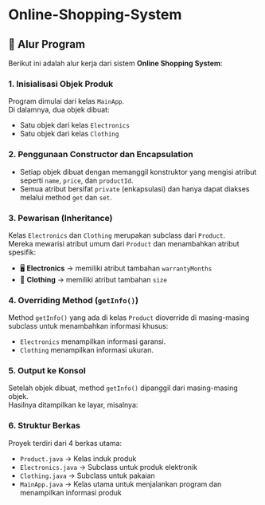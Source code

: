# Online-Shopping-System

## 📌 Alur Program

Berikut ini adalah alur kerja dari sistem **Online Shopping System**:

### 1. Inisialisasi Objek Produk
Program dimulai dari kelas `MainApp`.  
Di dalamnya, dua objek dibuat:
- Satu objek dari kelas `Electronics`
- Satu objek dari kelas `Clothing`

### 2. Penggunaan Constructor dan Encapsulation
- Setiap objek dibuat dengan memanggil konstruktor yang mengisi atribut seperti `name`, `price`, dan `productId`.
- Semua atribut bersifat `private` (enkapsulasi) dan hanya dapat diakses melalui method `get` dan `set`.

### 3. Pewarisan (Inheritance)
Kelas `Electronics` dan `Clothing` merupakan subclass dari `Product`.  
Mereka mewarisi atribut umum dari `Product` dan menambahkan atribut spesifik:
- 🖥️ **Electronics** → memiliki atribut tambahan `warrantyMonths`
- 👕 **Clothing** → memiliki atribut tambahan `size`

### 4. Overriding Method (`getInfo()`)
Method `getInfo()` yang ada di kelas `Product` dioverride di masing-masing subclass untuk menambahkan informasi khusus:
- `Electronics` menampilkan informasi garansi.
- `Clothing` menampilkan informasi ukuran.

### 5. Output ke Konsol
Setelah objek dibuat, method `getInfo()` dipanggil dari masing-masing objek.  
Hasilnya ditampilkan ke layar, misalnya:


### 6. Struktur Berkas
Proyek terdiri dari 4 berkas utama:
- `Product.java` → Kelas induk produk
- `Electronics.java` → Subclass untuk produk elektronik
- `Clothing.java` → Subclass untuk pakaian
- `MainApp.java` → Kelas utama untuk menjalankan program dan menampilkan informasi produk
